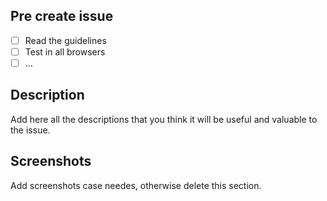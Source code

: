 ## Pre create issue

- [ ] Read the guidelines
- [ ] Test in all browsers
- [ ] ...

## Description

Add here all the descriptions that you think it will be useful and valuable to the issue.

## Screenshots

Add screenshots case needes, otherwise delete this section.
